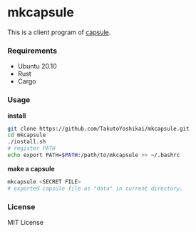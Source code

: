 # mkcapsule
This is a client program of [capsule](https://github.com/TakutoYoshikai/capsule).

### Requirements
* Ubuntu 20.10
* Rust
* Cargo

### Usage
**install**
```bash
git clone https://github.com/TakutoYoshikai/mkcapsule.git
cd mkcapsule
./install.sh
# register PATH
echo export PATH=$PATH:/path/to/mkcapsule >> ~/.bashrc
```

**make a capsule**
```bash
mkcapsule <SECRET FILE>
# exported capsule file as "data" in current directory.
```

### License
MIT License
